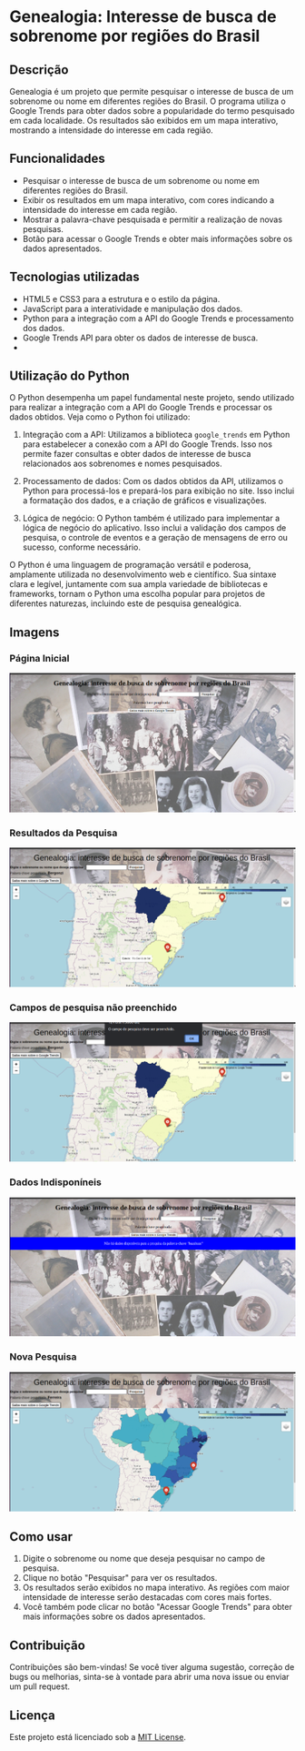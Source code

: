 # Genealogia: Interesse de busca de sobrenome por regiões do Brasil


## Descrição
Genealogia é um projeto que permite pesquisar o interesse de busca de um sobrenome ou nome em diferentes regiões do Brasil. O programa utiliza o Google Trends para obter dados sobre a popularidade do termo pesquisado em cada localidade. Os resultados são exibidos em um mapa interativo, mostrando a intensidade do interesse em cada região.

## Funcionalidades
- Pesquisar o interesse de busca de um sobrenome ou nome em diferentes regiões do Brasil.
- Exibir os resultados em um mapa interativo, com cores indicando a intensidade do interesse em cada região.
- Mostrar a palavra-chave pesquisada e permitir a realização de novas pesquisas.
- Botão para acessar o Google Trends e obter mais informações sobre os dados apresentados.

## Tecnologias utilizadas
- HTML5 e CSS3 para a estrutura e o estilo da página.
- JavaScript para a interatividade e manipulação dos dados.
- Python para a integração com a API do Google Trends e processamento dos dados.
- Google Trends API para obter os dados de interesse de busca.
- 
## Utilização do Python
O Python desempenha um papel fundamental neste projeto, sendo utilizado para realizar a integração com a API do Google Trends e processar os dados obtidos. Veja como o Python foi utilizado:

1. Integração com a API: Utilizamos a biblioteca `google_trends` em Python para estabelecer a conexão com a API do Google Trends. Isso nos permite fazer consultas e obter dados de interesse de busca relacionados aos sobrenomes e nomes pesquisados.

2. Processamento de dados: Com os dados obtidos da API, utilizamos o Python para processá-los e prepará-los para exibição no site. Isso inclui a formatação dos dados, e a criação de gráficos e visualizações.

3. Lógica de negócio: O Python também é utilizado para implementar a lógica de negócio do aplicativo. Isso inclui a validação dos campos de pesquisa, o controle de eventos e a geração de mensagens de erro ou sucesso, conforme necessário.

O Python é uma linguagem de programação versátil e poderosa, amplamente utilizada no desenvolvimento web e científico. Sua sintaxe clara e legível, juntamente com sua ampla variedade de bibliotecas e frameworks, tornam o Python uma escolha popular para projetos de diferentes naturezas, incluindo este de pesquisa genealógica.


## Imagens

### Página Inicial
![Página Inicial](imagens/genealogia-0.png)

### Resultados da Pesquisa
![Resultados da Pesquisa](imagens/genealogia-1.png)

### Campos de pesquisa não preenchido
![Campos de pesquisa não preenchido](imagens/genealogia-2.png)


### Dados Indisponíneis
![Dados Indisponíneis](imagens/genealogia-3.png)

### Nova Pesquisa
![Nova Pesquisa](imagens/genealogia-4.png)

## Como usar
1. Digite o sobrenome ou nome que deseja pesquisar no campo de pesquisa.
2. Clique no botão "Pesquisar" para ver os resultados.
3. Os resultados serão exibidos no mapa interativo. As regiões com maior intensidade de interesse serão destacadas com cores mais fortes.
4. Você também pode clicar no botão "Acessar Google Trends" para obter mais informações sobre os dados apresentados.

## Contribuição
Contribuições são bem-vindas! Se você tiver alguma sugestão, correção de bugs ou melhorias, sinta-se à vontade para abrir uma nova issue ou enviar um pull request.

## Licença
Este projeto está licenciado sob a [MIT License](LICENSE).


